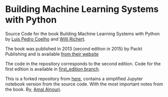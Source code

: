 Building Machine Learning Systems with Python
=============================================

Source Code for the book Building Machine Learning Systems with Python by [Luis
Pedro Coelho](http://luispedro.org) and [Willi Richert](http://twotoreal.com).

The book was published in 2013 (second edition in 2015) by Packt Publishing and
is available [from their
website](http://www.packtpub.com/building-machine-learning-systems-with-python/book)

The code in the repository corresponds to the second edition. Code for the
first edition is available in [first\_edition
branch](https://github.com/luispedro/BuildingMachineLearningSystemsWithPython/tree/first_edition).

This is a forked repository from [here](https://github.com/luispedro/BuildingMachineLearningSystemsWithPython), contains a simplified Jupyter notebook version from the source code. With the most important notes from the book. 
By, [Amal Alnouri](https://github.com/Amal-Alnouri).
